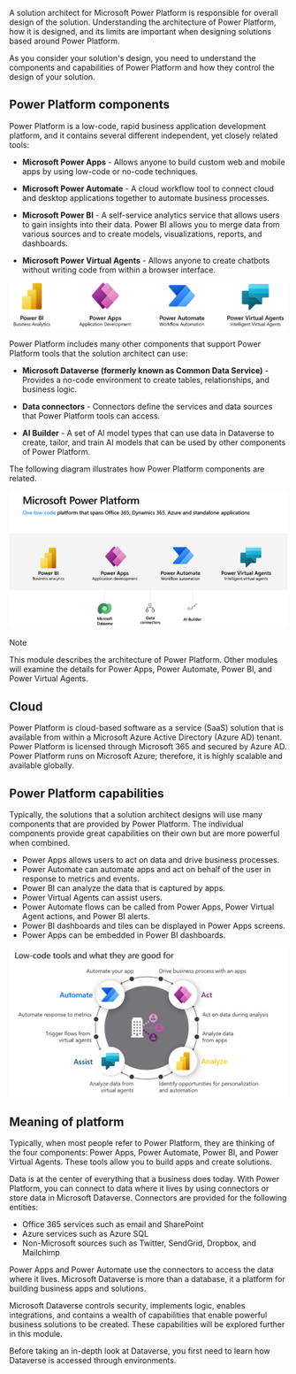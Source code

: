 A solution architect for Microsoft Power Platform is responsible for overall design of the solution. Understanding the architecture of Power Platform, how it is designed, and its limits are important when designing solutions based around Power Platform.

As you consider your solution's design, you need to understand the components and capabilities of Power Platform and how they control the design of your solution.

## Power Platform components

Power Platform is a low-code, rapid business application development platform, and it contains several different independent, yet closely related tools:

- **Microsoft Power Apps** - Allows anyone to build custom web and mobile apps by using low-code or no-code techniques.

- **Microsoft Power Automate** - A cloud workflow tool to connect cloud and desktop applications together to automate business processes.

- **Microsoft Power BI** - A self-service analytics service that allows users to gain insights into their data. Power BI allows you to merge data from various sources and to create models, visualizations, reports, and dashboards.

- **Microsoft Power Virtual Agents** - Allows anyone to create chatbots without writing code from within a browser interface.

![Diagram showing the various low code tools.](../media/1-components.png)

Power Platform includes many other components that support Power Platform tools that the solution architect can use:

- **Microsoft Dataverse (formerly known as Common Data Service)** - Provides a no-code environment to create tables, relationships, and business logic.

- **Data connectors** - Connectors define the services and data sources that Power Platform tools can access.

- **AI Builder** - A set of AI model types that can use data in Dataverse to create, tailor, and train AI models that can be used by other components of Power Platform.

The following diagram illustrates how Power Platform components are related.

![Screenshot showing the elements of Power Platform.](../media/1-power-platform.png)

> [!NOTE]
> This module describes the architecture of Power Platform. Other modules will examine the details for Power Apps, Power Automate, Power BI, and Power Virtual Agents.

## Cloud

Power Platform is cloud-based software as a service (SaaS) solution that is available from within a Microsoft Azure Active Directory (Azure AD) tenant. Power Platform is licensed through Microsoft 365 and secured by Azure AD. Power Platform runs on Microsoft Azure; therefore, it is highly scalable and available globally.

## Power Platform capabilities

Typically, the solutions that a solution architect designs will use many components that are provided by Power Platform. The individual components provide great capabilities on their own but are more powerful when combined.

- Power Apps allows users to act on data and drive business processes. 
- Power Automate can automate apps and act on behalf of the user in response to metrics and events. 
- Power BI can analyze the data that is captured by apps. 
- Power Virtual Agents can assist users. 
- Power Automate flows can be called from Power Apps, Power Virtual Agent actions, and Power BI alerts. 
- Power BI dashboards and tiles can be displayed in Power Apps screens. 
- Power Apps can be embedded in Power BI dashboards.

![Diagram of low code tools for Power Platform.](../media/1-low-code-tools.png)

## Meaning of platform

Typically, when most people refer to Power Platform, they are thinking of the four components: Power Apps, Power Automate, Power BI, and Power Virtual Agents. These tools allow you to build apps and create solutions.

Data is at the center of everything that a business does today. With Power Platform, you can connect to data where it lives by using connectors or store data in Microsoft Dataverse. Connectors are provided for the following entities:

- Office 365 services such as email and SharePoint
- Azure services such as Azure SQL
- Non-Microsoft sources such as Twitter, SendGrid, Dropbox, and Mailchimp 

Power Apps and Power Automate use the connectors to access the data where it lives. Microsoft Dataverse is more than a database, it a platform for building business apps and solutions.

Microsoft Dataverse controls security, implements logic, enables integrations, and contains a wealth of capabilities that enable powerful business solutions to be created. These capabilities will be explored further in this module.

Before taking an in-depth look at Dataverse, you first need to learn how Dataverse is accessed through environments.

